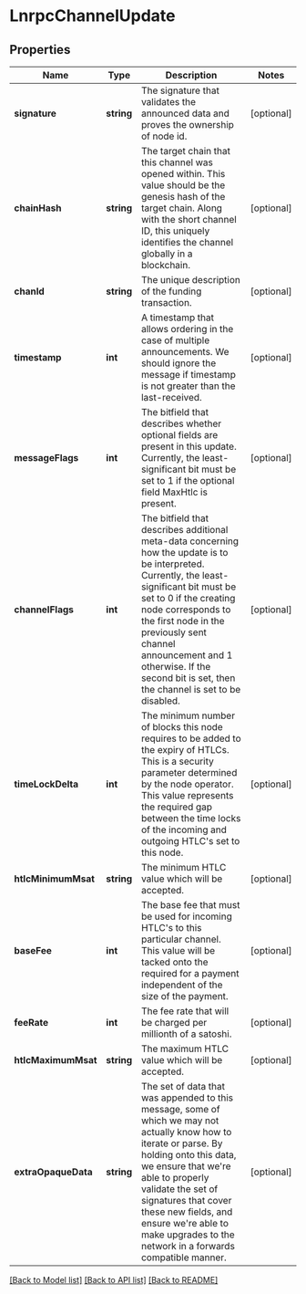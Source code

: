 # LnrpcChannelUpdate

## Properties
Name | Type | Description | Notes
------------ | ------------- | ------------- | -------------
**signature** | **string** | The signature that validates the announced data and proves the ownership of node id. | [optional] 
**chainHash** | **string** | The target chain that this channel was opened within. This value should be the genesis hash of the target chain. Along with the short channel ID, this uniquely identifies the channel globally in a blockchain. | [optional] 
**chanId** | **string** | The unique description of the funding transaction. | [optional] 
**timestamp** | **int** | A timestamp that allows ordering in the case of multiple announcements. We should ignore the message if timestamp is not greater than the last-received. | [optional] 
**messageFlags** | **int** | The bitfield that describes whether optional fields are present in this update. Currently, the least-significant bit must be set to 1 if the optional field MaxHtlc is present. | [optional] 
**channelFlags** | **int** | The bitfield that describes additional meta-data concerning how the update is to be interpreted. Currently, the least-significant bit must be set to 0 if the creating node corresponds to the first node in the previously sent channel announcement and 1 otherwise. If the second bit is set, then the channel is set to be disabled. | [optional] 
**timeLockDelta** | **int** | The minimum number of blocks this node requires to be added to the expiry of HTLCs. This is a security parameter determined by the node operator. This value represents the required gap between the time locks of the incoming and outgoing HTLC&#39;s set to this node. | [optional] 
**htlcMinimumMsat** | **string** | The minimum HTLC value which will be accepted. | [optional] 
**baseFee** | **int** | The base fee that must be used for incoming HTLC&#39;s to this particular channel. This value will be tacked onto the required for a payment independent of the size of the payment. | [optional] 
**feeRate** | **int** | The fee rate that will be charged per millionth of a satoshi. | [optional] 
**htlcMaximumMsat** | **string** | The maximum HTLC value which will be accepted. | [optional] 
**extraOpaqueData** | **string** | The set of data that was appended to this message, some of which we may not actually know how to iterate or parse. By holding onto this data, we ensure that we&#39;re able to properly validate the set of signatures that cover these new fields, and ensure we&#39;re able to make upgrades to the network in a forwards compatible manner. | [optional] 

[[Back to Model list]](../README.md#documentation-for-models) [[Back to API list]](../README.md#documentation-for-api-endpoints) [[Back to README]](../README.md)



